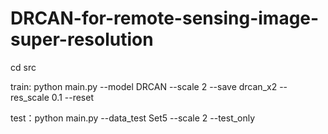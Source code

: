 # DRCAN-for-remote-sensing-image-super-resolution

cd src

train: python main.py --model DRCAN --scale 2 --save drcan_x2 --res_scale 0.1 --reset 

test：python main.py --data_test Set5 --scale 2  --test_only
